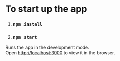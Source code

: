 # To start up the app

1. ### `npm install`
2. ### `npm start`

Runs the app in the development mode.\
Open [http://localhost:3000](http://localhost:3000) to view it in the browser.